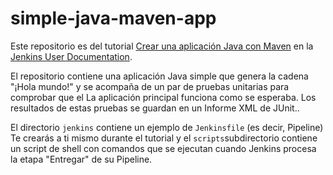 # simple-java-maven-app

Este repositorio es del tutorial
[ Crear una aplicación Java con Maven](https://jenkins.io/doc/tutorials/build-a-java-app-with-maven/)
en la [Jenkins User Documentation](https://jenkins.io/doc/).

El repositorio contiene una aplicación Java simple que genera la cadena "¡Hola mundo!" y se acompaña de un par de pruebas unitarias para comprobar que el La aplicación principal funciona como se esperaba. Los resultados de estas pruebas se guardan en un Informe XML de JUnit..


El directorio `jenkins` contiene un ejemplo de `Jenkinsfile` (es decir, Pipeline)
Te crearás a ti mismo durante el tutorial y el `scripts`subdirectorio
contiene un script de shell con comandos que se ejecutan cuando Jenkins procesa
la etapa "Entregar" de su Pipeline.  
